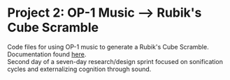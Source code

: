 # Project 2: OP-1 Music --> Rubik's Cube Scramble
Code files for using OP-1 music to generate a Rubik's Cube Scramble. Documentation found [here](https://ryurongliu.github.io/ms-1-process-blog/pages/7-in-7.html#proj-2).   
Second day of a seven-day research/design sprint focused on sonification cycles and externalizing cognition through sound. 
